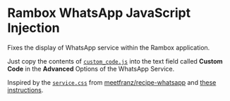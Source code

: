 # Rambox WhatsApp JavaScript Injection
Fixes the display of WhatsApp service within the Rambox application.

Just copy the contents of [`custom_code.js`](./custom_code.js) into the text field called **Custom Code** in the **Advanced** Options of the WhatsApp Service.

Inspired by the [`service.css`](https://github.com/meetfranz/recipe-whatsapp/blob/master/service.css) from [meetfranz/recipe-whatsapp](https://github.com/meetfranz/recipe-whatsapp) and [these instructions](https://github.com/ramboxapp/community-edition/wiki/Inject-JavaScript-Code).
